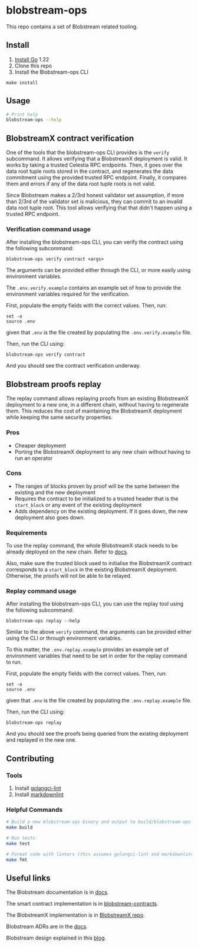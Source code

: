 # blobstream-ops

This repo contains a set of Blobstream related tooling.

## Install

1. [Install Go](https://go.dev/doc/install) 1.22
2. Clone this repo
3. Install the Blobstream-ops CLI

 ```shell
make install
```

## Usage

```sh
# Print help
blobstream-ops --help
```

## BlobstreamX contract verification

One of the tools that the blobstream-ops CLI provides is the `verify` subcommand. It allows verifying that a BlobstreamX deployment is valid.
It works by taking a trusted Celestia RPC endpoints. Then, it goes over the data root tuple roots stored in the contract, and regenerates the
data commitment using the provided trusted RPC endpoint. Finally, it compares them and errors if any of the data root tuple roots is not valid.

Since Blobstream makes a 2/3rd honest validator set assumption, if more than 2/3rd of the validator set is malicious, they can commit to an invalid
data root tuple root. This tool allows verifying that that didn't happen using a trusted RPC endpoint.

### Verification command usage

After installing the blobstream-ops CLI, you can verify the contract using the following subcommand:

```shell
blobstream-ops verify contract <args>
```

The arguments can be provided either through the CLI, or more easily using environment variables.

The `.env.verify.example` contains an example set of how to provide the environment variables required for the verification.

First, populate the empty fields with the correct values. Then, run:

```shell
set -a
source .env
```

given that `.env` is the file created by populating the `.env.verify.example` file.

Then, run the CLI using:

```shell
blobstream-ops verify contract
```

And you should see the contract verification underway.

## Blobstream proofs replay

The replay command allows replaying proofs from an existing BlobstreamX deployment to a new one, in a different chain, without having to regenerate them.
This reduces the cost of maintaining the BlobstreamX deployment while keeping the same security properties.

### Pros

- Cheaper deployment
- Porting the BlobstreamX deployment to any new chain without having to run an operator

### Cons

- The ranges of blocks proven by proof will be the same between the existing and the new deployment
- Requires the contract to be initialized to a trusted header that is the `start_block` or any event of the existing deployment
- Adds dependency on the existing deployment. If it goes down, the new deployment also goes down.

### Requirements

To use the replay command, the whole BlobstreamX stack needs to be already deployed on the new chain.
Refer to [docs](https://docs.celestia.org/developers/blobstream-x-deploy).

Also, make sure the trusted block used to initialise the BlobstreamX contract corresponds to a `start_block`
in the existing BlobstreamX deployment. Otherwise, the proofs will not be able to be relayed.

### Replay command usage

After installing the blobstream-ops CLI, you can use the replay tool using the following subcommand:

```shell
blobstream-ops replay --help
```

Similar to the above `verify` command, the arguments can be provided either using the CLI or through environment
variables.

To this matter, the `.env.replay.example` provides an example set of environment variables that need to be set in order
for the replay command to run.

First, populate the empty fields with the correct values. Then, run:

```shell
set -a
source .env
```

given that `.env` is the file created by populating the `.env.replay.example` file.

Then, run the CLI using:

```shell
blobstream-ops replay
```

And you should see the proofs being queried from the existing deployment and replayed in the new one.

## Contributing

### Tools

1. Install [golangci-lint](https://golangci-lint.run/welcome/install/)
2. Install [markdownlint](https://github.com/DavidAnson/markdownlint)

### Helpful Commands

```sh
# Build a new blobstream-ops binary and output to build/blobstream-ops
make build

# Run tests
make test

# Format code with linters (this assumes golangci-lint and markdownlint are installed)
make fmt
```

## Useful links

The Blobstream documentation is in [docs](https://docs.celestia.org/developers/blobstream).

The smart contract implementation is in [blobstream-contracts](https://github.com/celestiaorg/blobstream-contracts).

The BlobstreamX implementation is in [BlobstreamX repo](https://github.com/succinctlabs/blobstreamx).

Blobstream ADRs are in the [docs](https://github.com/celestiaorg/celestia-app/tree/main/docs/architecture).

Blobstream design explained in this [blog](https://blog.celestia.org/celestiums).
